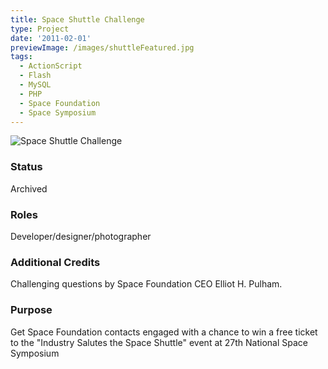 ```yaml
---
title: Space Shuttle Challenge
type: Project
date: '2011-02-01'
previewImage: /images/shuttleFeatured.jpg
tags:
  - ActionScript
  - Flash
  - MySQL
  - PHP
  - Space Foundation
  - Space Symposium
---
```

![Space Shuttle Challenge](/images/shuttleTop.jpg)

### Status

Archived

### Roles

Developer/designer/photographer

### Additional Credits

Challenging questions by Space Foundation CEO Elliot H. Pulham.

### Purpose

Get Space Foundation contacts engaged with a chance to win a free ticket to the "Industry Salutes the Space Shuttle" event at 27th National Space Symposium
